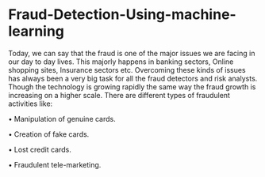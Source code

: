 # Fraud-Detection-Using-machine-learning
Today, we can say that the fraud is one of the major issues we are facing in our day to day lives. This majorly happens in banking sectors, Online shopping sites, Insurance sectors etc. Overcoming these kinds of issues has always been a very big task for all the fraud detectors and risk analysts. Though the technology is growing rapidly the same way the fraud growth is increasing on a higher scale. There are different types of fraudulent activities like: 

•	Manipulation of genuine cards.

•	Creation of fake cards.

•	Lost credit cards.

•	Fraudulent tele-marketing.
